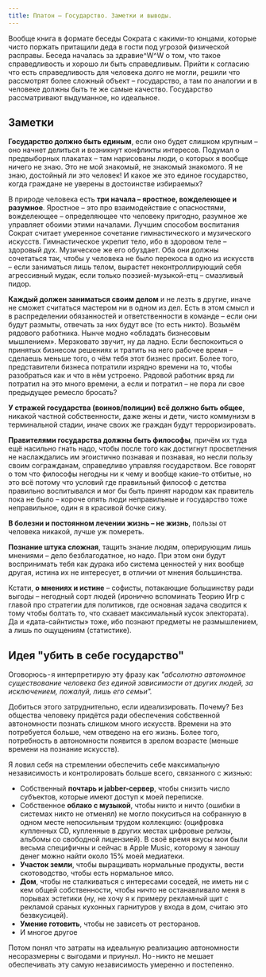 ```yaml
---
title: Платон – Государство. Заметки и выводы.
---
```


Вообще книга в формате беседы Сократа с какими-то юнцами, которые чисто поржать притащили деда в гости под угрозой физической расправы. Беседа началась за здравие^W^W о том, что такое справедливость и хорошо ли быть справедливым. Прийти к согласию что есть справедливость для человека долго не могли, решили что рассмотрят более сложный объект – государство, а там по аналогии и в человеке должны быть те же самые качество. Государство рассматривают выдуманное, но идеальное.

## Заметки

**Государство должно быть единым**, если оно будет слишком крупным – оно начнет делиться и возникнут конфликты интересов. Подумал о предвыборных плакатах – там нарисованы люди, о которых я вообще ничего не знаю. Это не мой знакомый, не знакомый знакомого. Я не знаю, достойный ли это человек! И какое же это единое государство, когда граждане не уверены в достоинстве избираемых?

В природе человека есть **три начала – яростное, вожделеющее и разумное**. Яростное – это про взаимодействие с опасностями, вожделеющее – определяющее что человеку пригодно, разумное же управляет обоими этими началами. Лучшим способом воспитания Сократ считает умеренное сочетание гимнастического и музического искусств. Гимнастическое укрепит тело, ибо в здоровом теле – здоровый дух. Музическое же его обуздает. Оба они должны сочетаться так, чтобы у человека не было перекоса в одно из искусств – если заниматься лишь телом, вырастет неконтроллирующий себя агрессивный мудак, если только поэзией-музыкой-етц – смазливый пидор.

**Каждый должен заниматься своим делом** и не лезть в другие, иначе не сможет считаться мастером ни в одном из дел. Есть в этом смысл и в распределении обязанностей и ответственности в команде – если они будут размыты, отвечать за них будут все (то есть никто). Возьмём рядового работника. Нынче модно «обладать бизнесовым мышлением». Мерзковато звучит, ну да ладно. Если беспокоиться о принятых бизнесом решениях и тратить на него рабочее время – сделаешь меньше того, о чём тебя этот бизнес просит. Более того, представители бизнеса потратили изрядно времени на то, чтобы разобраться как и что в нём устроено. Рядовой работник вряд ли потратил на это много времени, а если и потратил – не пора ли свое предыдущее ремесло бросать?

**У стражей государства (воинов/полиции) всё должно быть общее**, никакой частной собственности, даже жены и дети, чисто коммунизм в терминальной стадии, иначе своих же граждан будут терроризировать.

**Правителями государства должны быть философы**, причём их туда ещё насильно гнать надо, чтобы после того как достигнут просветления не наслаждались им эгоистично познавая и познавая, но несли пользу своим согражданам, справедливо управляя государством. Все говорят о том что философы негодны ни к чему и вообще какие-то отбитые, но это всё потому что условий где правильный философ с детства правильно воспитывался и мог бы быть принят народом как правитель пока не было – короче опять люди неправильные и государство тоже неправильное, один я в красивой бочке сижу.

**В болезни и постоянном лечении жизнь – не жизнь**, пользы от человека никакой, лучше уж помереть.

**Познание штука сложная**, тащить знание людям, оперирующим лишь мнениями – дело безблагодатное, но надо. При этом они будут воспринимать тебя как дурака ибо система ценностей у них вообще другая, истина их не интересует, в отличии от мнения большинства.

Кстати, **о мнениях и истине** – софисты, потакающие большинству ради выгоды – негодный сорт людей (иронично вспоминать Теорию Игр с главой про стратегии для политиков, где основная задача сводится к тому чтобы болтать то, что схавает максимальный кусок электората). Да и «дата-сайнтисты» тоже, ибо познают предметы не размышлением, а лишь по ощущениям (статистике).

## Идея "убить в себе государство"

Оговорюсь - я интерпретирую эту фразу как _"абсолютно автономное существование человека без единой зависимости от других людей, за исключением, пожалуй, лишь его семьи"._

Добиться этого затруднительно, если идеализировать. Почему? Без общества человеку придётся ради обеспечения собственной автономности познать слишком много искусств. Времени на это потребуется больше, чем отведено на его жизнь. Более того, потребность в автономности появится в зрелом возрасте (меньше времени на познание искусств).

Я ловил себя на стремлении обеспечить себе максимальную независимость и контролировать больше всего, связанного с жизнью:

- Собственный **почтарь и jabber-сервер**, чтобы снизить число субъектов, которые имеют доступ к моей переписке.
- Собственное **облако с музыкой**, чтобы никто и ничто (ошибки в системах никто не отменял) не могло покуситься на собранную в одном месте непосильным трудом коллекцию: (оцифровка купленных CD, купленные в других местах цифровые релизы, альбомы со свободной лицензией). В своё время вкусы мои были весьма специфичны и сейчас в Apple Music, которому я заношу денег можно найти около 15% моей медиатеки.
- **Участок земли**, чтобы выращивать нормальные продукты, вести скотоводство, чтобы есть нормальное мясо.
- **Дом**, чтобы не сталкиваться с интересами соседей, не иметь ни с кем общей собственности, чтобы ничто не останавливало меня в порывах эстетики (ну, не хочу я к примеру рекламный щит с рекламой сраных кухонных гарнитуров у входа в дом, считаю это безвкусицей).
- **Умение готовить**, чтобы не зависеть от ресторанов.
- И многое другое

Потом понял что затраты на идеальную реализацию автономности несоразмерны с выгодами и приуныл. Но - никто не мешает обеспечивать эту самую независимость умеренно и постепенно.
